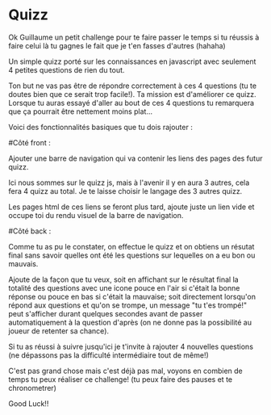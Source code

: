 # Quizz
Ok Guillaume un petit challenge pour te faire passer le temps si tu réussis à faire celui là tu gagnes le fait que je t'en fasses d'autres (hahaha)


Un simple quizz porté sur les connaissances en javascript avec seulement 4 petites questions de rien du tout. 

Ton but ne vas pas être de répondre correctement à ces 4 questions (tu te doutes bien que ce serait trop facile!).
Ta mission est d'améliorer ce quizz. Lorsque tu auras essayé d'aller au bout de ces 4 questions tu remarquera que ça pourrait être nettement moins plat...


Voici des fonctionnalités basiques que tu dois rajouter : 

#Côté front :

Ajouter une barre de navigation qui va contenir les liens des pages des futur quizz. 

Ici nous sommes sur le quizz js, mais à l'avenir il y en aura 3 autres, cela fera 4 quizz au total. Je te laisse choisir le langage des 3 autres quizz. 

Les pages html de ces liens se feront plus tard, ajoute juste un lien vide et occupe toi du rendu visuel de la barre de navigation. 

#Côté back : 

Comme tu as pu le constater, on effectue le quizz et on obtiens un résutat final sans savoir quelles ont été les questions sur lequelles on a eu bon ou mauvais. 

Ajoute de la façon que tu veux, soit en affichant sur le résultat final la totalité des questions avec une icone pouce en l'air si c'était la bonne réponse ou pouce en bas si c'était la mauvaise; soit directement lorsqu'on répond aux questions et qu'on se trompe, un message "tu t'es trompé!" peut s'afficher durant quelques secondes avant de passer automatiquement à la question d'après (on ne donne pas la possibilité au joueur de retenter sa chance). 


Si tu as réussi à suivre jusqu'ici je t'invite à rajouter 4 nouvelles questions (ne dépassons pas la difficulté intermédiaire tout de même!)

C'est pas grand chose mais c'est déjà pas mal, voyons en combien de temps tu peux réaliser ce challenge! (tu peux faire des pauses et te chronometrer)

Good Luck!! 
 


